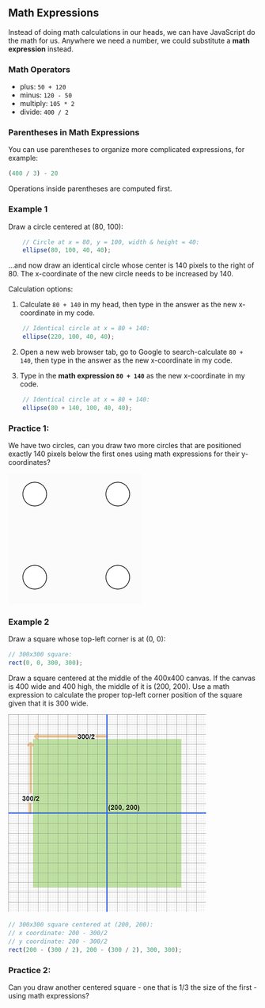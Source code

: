 ## Math Expressions
Instead of doing math calculations in our heads, we can have JavaScript do the math for us. Anywhere we need a number, we could substitute a **math expression** instead.

### Math Operators
- plus:  `50 + 120`
- minus:  `120 - 50` 
- multiply:  `105 * 2`
- divide:  `400 / 2`

### Parentheses in Math Expressions
You can use parentheses to organize more complicated expressions, for example:
```javascript
(400 / 3) - 20
```
Operations inside parentheses are computed first.

### Example 1
Draw a circle centered at (80, 100):
```javascript
    // Circle at x = 80, y = 100, width & height = 40:
    ellipse(80, 100, 40, 40);
```
...and now draw an identical circle whose center is 140 pixels to the right of 80. The x-coordinate of the new circle needs to be increased by 140.

Calculation options:
1. Calculate `80 + 140` in my head, then type in the answer as the new x-coordinate in my code.
```javascript
    // Identical circle at x = 80 + 140:
    ellipse(220, 100, 40, 40);
```
2. Open a new web browser tab, go to Google to search-calculate `80 + 140`, then type in the answer as the new x-coordinate in my code.

3. Type in the **math expression `80 + 140`** as the new x-coordinate in my code.
```javascript
    // Identical circle at x = 80 + 140:
    ellipse(80 + 140, 100, 40, 40);
```

### Practice 1:
We have two circles, can you draw two more circles that are positioned exactly 140 pixels below the first ones using math expressions for their y-coordinates?

![4 Circles](images/mathExprCircles.png)


### Example 2
Draw a square whose top-left corner is at (0, 0):
```javascript
// 300x300 square:
rect(0, 0, 300, 300);
```
Draw a square centered at the middle of the 400x400 canvas.
If the canvas is 400 wide and 400 high, the middle of it is (200, 200). Use a math expression to calculate the proper top-left corner position of the square given that it is 300 wide.

![Centered square](images/centerSquareGrid.png)

```javascript
// 300x300 square centered at (200, 200):
// x coordinate: 200 - 300/2
// y coordinate: 200 - 300/2
rect(200 - (300 / 2), 200 - (300 / 2), 300, 300);
```
### Practice 2:
Can you draw another centered square - one that is 1/3 the size of the first - using math expressions?




